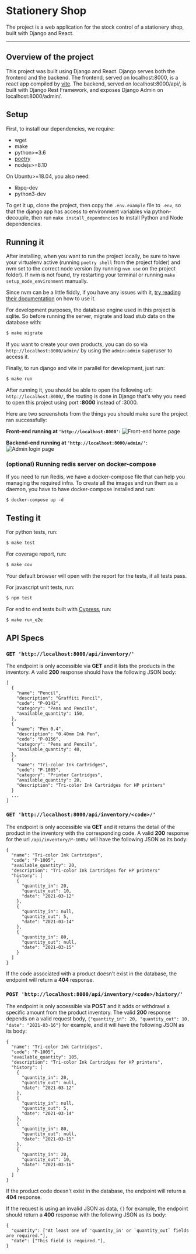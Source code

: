 # Stationery Shop

The project is a web application for the stock control of a stationery shop, built with Django and React.

---

## Overview of the project

This project was built using Django and React. Django serves both the frontend and the backend. The frontend, served on localhost:8000, is a react app compiled by [vite](https://vitejs.dev/guide/). The backend, served on localhost:8000/api/, is built with Django Rest Framework, and exposes Django Admin on localhost:8000/admin/.

## Setup

First, to install our dependencies, we require:

- wget
- make
- python>=3.6
- [poetry](https://python-poetry.org)
- nodejs>=8.10

On Ubuntu>=18.04, you also need:

- libpq-dev
- python3-dev

To get it up, clone the project, then copy the `.env.example` file to `.env`, so that the django app has access to environment variables via python-decouple, then run `make install_dependencies` to install Python and Node dependencies.

## Running it

After installing, when you want to run the project locally, be sure to have your virtualenv active (running `poetry shell` from the project folder) and nvm set to the correct node version (by running `nvm use` on the project folder). If nvm is not found, try restarting your terminal or running `make setup_node_environment` manually.

Since nvm can be a little fiddly, if you have any issues with it, [try reading their documentation](https://github.com/nvm-sh/nvm#installing-and-updating) on how to use it.

For development purposes, the database engine used in this project is sqlite. So before running the server, migrate and load stub data on the database with:

```sh
$ make migrate
```

If you want to create your own products, you can do so via `http://localhost:8000/admin/` by using the `admin:admin` superuser to access it.

Finally, to run django and vite in parallel for development, just run:

```sh
$ make run
```

After running it, you should be able to open the following url: `http://localhost:8000/`, the routing is done in Django that's why you need to open this project using port **:8000** instead of :3000.

Here are two screenshots from the things you should make sure the project ran successfully:

**Front-end running at `'http://localhost:8000'`:**
![Front-end home page](readme_images/localhost_8000.png)

**Backend-end running at `'http://localhost:8000/admin/'`:**
![Admin login page](readme_images/localhost_8000_admin.png)

### (optional) Running redis server on docker-compose

If you need to run Redis, we have a docker-compose file that can help you managing the required infra.
To create all the images and run them as a daemon, you have to have docker-compose installed and run:

```
$ docker-compose up -d
```

## Testing it

For python tests, run:

```sh
$ make test
```

For coverage report, run:

```sh
$ make cov
```

Your default browser will open with the report for the tests, if all tests pass.

For javascript unit tests, run:

```sh
$ npm test
```

For end to end tests built with [Cypress](https://www.cypress.io/), run:

```sh
$ make run_e2e
```

## API Specs

### `GET 'http://localhost:8000/api/inventory/'`

The endpoint is only accessible via **GET** and it lists the products in the inventory. A valid **200** response should have the following JSON body:

```
[
  {
    "name": "Pencil",
    "description": "Graffiti Pencil",
    "code": "P-0142",
    "category": "Pens and Pencils",
    "available_quantity": 150,
  },
  {
    "name": "Pen 0.4",
    "description": "0.40mm Ink Pen",
    "code": "P-0156",
    "category": "Pens and Pencils",
    "available_quantity": 40,
  },
  {
    "name": "Tri-color Ink Cartridges",
    "code": "P-1005",
    "category": "Printer Cartridges",
    "available_quantity": 20,
    "description": "Tri-color Ink Cartridges for HP printers"
  }
  ...
]
```

### `GET 'http://localhost:8000/api/inventory/<code>/'`

The endpoint is only accessible via **GET** and it returns the detail of the product in the inventory with the corresponding code. A valid **200** response for the url `/api/inventory/P-1005/` will have the following JSON as its body:

```
{
  "name": "Tri-color Ink Cartridges",
  "code": "P-1005",
  "available_quantity": 20,
  "description": "Tri-color Ink Cartridges for HP printers"
  "history": [
    {
      "quantity_in": 20,
      "quantity_out": 10,
      "date": "2021-03-12"
    },
    {
      "quantity_in": null,
      "quantity_out": 5,
      "date": "2021-03-14"
    },
    {
      "quantity_in": 80,
      "quantity_out": null,
      "date": "2021-03-15"
    }
  ]
}
```

If the code associated with a product doesn't exist in the database, the endpoint will return a **404** response.

### `POST 'http://localhost:8000/api/inventory/<code>/history/'`

The endpoint is only accessible via **POST** and it adds or withdrawl a specific amount from the product inventory. The valid **200** response depends on a valid request body, `{"quantity_in": 20, "quantity_out": 10, "date": "2021-03-16"}` for example, and it will have the following JSON as its body:

```
{
  "name": "Tri-color Ink Cartridges",
  "code": "P-1005",
  "available_quantity": 105,
  "description": "Tri-color Ink Cartridges for HP printers",
  "history": [
    {
      "quantity_in": 20,
      "quantity_out": null,
      "date": "2021-03-12"
    },
    {
      "quantity_in": null,
      "quantity_out": 5,
      "date": "2021-03-14"
    },
    {
      "quantity_in": 80,
      "quantity_out": null,
      "date": "2021-03-15"
    },
    {
      "quantity_in": 20,
      "quantity_out": 10,
      "date": "2021-03-16"
    }
  ]
}
```

If the product code doesn't exist in the database, the endpoint will return a **404** response.

If the request is using an invalid JSON as data, `{}` for example, the endpoint should return a **400** response with the following JSON as its body:

```
{
  "quantity": ["At least one of 'quantity_in' or `quantity_out` fields are required."],
  "date": ["This field is required."],
}
```
